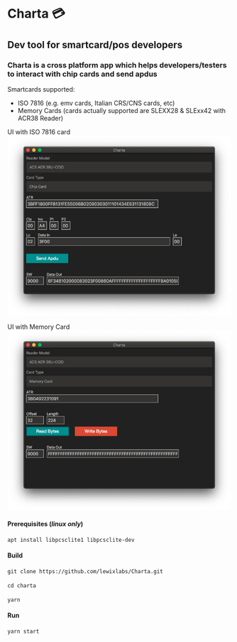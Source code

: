 # Charta 💳
## Dev tool for smartcard/pos developers
### Charta is a cross platform app which helps developers/testers to interact with chip cards and send apdus

Smartcards supported:
- ISO 7816 (e.g. emv cards, Italian CRS/CNS cards, etc)
- Memory Cards (cards actually supported are SLEXX28 & SLExx42 with ACR38 Reader)

UI with ISO 7816 card
![charta](screenshots/mainscreenshot.png)

UI with Memory Card
![charta](screenshots/mainscreenshot-memorycard.png)

#### Prerequisites (*linux only*)

    apt install libpcsclite1 libpcsclite-dev

#### Build
    git clone https://github.com/lewixlabs/Charta.git

    cd charta

    yarn

#### Run
    yarn start

